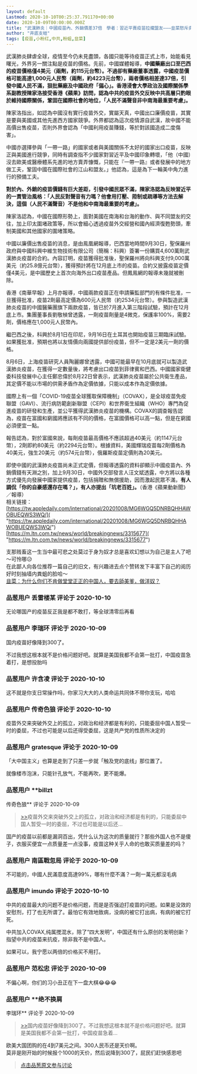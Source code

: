 ```yaml
---
layout: default
Lastmod: 2020-10-10T00:25:37.791170+00:00
date: 2020-10-09T00:00:00.000Z
title: "武漢肺炎｜中國疫苗內、外銷價差37倍　學者：習近平賣疫苗拉攏盟友———韭菜怒斥卖国、偏心😂"
author: "井底支蛙"
tags: [疫苗,小粉红,中共,粉蛆,韭菜]
---
```


武漢肺炎肆虐全球，疫情至今仍未見盡頭，各國只能等待疫苗正式上市，始能看見曙光，外界另一關注點是疫苗的價格。先前，中國媒體報導，**中國藥廠出口至巴西的疫苗價格僅4美元（兩劑，約115元台幣）。不過卻有藥廠董事透露，中國疫苗價格可能高達1,000元人民幣（兩劑，約4223元台幣），兩者價格相差達37倍，引發中國人民不滿，狠批藥廠及中國政府「偏心」。**香港浸會大學政治及國際關係學系副教授陳家洛接受香港《蘋果》訪問，認為中共的疫苗外交反映**中共高層只酌眼於維持國際關係，鞏固在國際社會的地位，「人民不滿聲音非中南海最重要考慮」。**  
  
陳家洛指出，如認為中國沒有實行疫苗外交，實屬天真，中國出口廉價疫苗，其實是要與美國或其他先進西方國家競爭。外界都認為這次疫情源自武漢，故中國不能高價出售疫苗，否則外界會認為「中國利用疫苗賺錢，等於對該國造成二度傷害」。  
  
中國亦選擇參與「一帶一路」的國家或者與美國關係不太好的國家出口疫苗，反映正與美國進行競爭，同時有調查指不少國家對習近平及中國印象轉壞，「他（中國）沒去歐美或醫療體系先進的地方賣弄慷慨，只能在『一帶一路』或者發展中的地方做工夫，鞏固中國在國際社會的江山和盟友。」他認為，這是為下一輪美中角力進行的預備工夫。  
  
**對於內、外銷的疫苗價錢有巨大差距，引發中國民眾不滿，陳家洛認為反映習近平的一貫管治風格：「人民反對聲音有力嗎？他會用打壓、箝制或疏導等方法去解決，這個（人民不滿聲音）不是他和中南海最重要的考慮」。**  
  
陳家洛認為，中國在國際形勢上，面對美國在南海和台海的動作、與不同盟友的交往，加上印太圍堵政策等，所以會細心透過疫苗外交經營和國內經濟復甦勢頭，牽制美國和其他國家的圍堵策略。  
  
中國以廉價出售疫苗的消息，是由鳯凰網報導，巴西當地時間9月30日，聖保羅州政府與中國科興中維生物技術有限公司（簡稱：科興）簽署一份購買4,600萬劑武漢肺炎疫苗的合約。內容訂明，疫苗獲得批准後，聖保羅州將向科興支付9,000萬美元（約25.8億元台幣），獲得預計將在12月底上市的疫苗。合約又披露疫苗定價僅4美元，是中國歷史上首次向海外出口疫苗產品。但鳳鳯網的報導未幾就被刪除。  
  
香港《南華早報》上月亦報導，中國兩款疫苗正在申請藥監部門的有條件批准，一旦獲得批准，疫苗2劑最高定價為600元人民幣（約2534元台幣）。參與製造武漢肺炎疫苗的中國醫藥團旗下兩款疫苗，皆已於7月進入第三階段試驗，預計在12月底上市。集團董事長劉敬楨曾透露，一劑疫苗劑量是4微克，保護率100%，需要2劑，價格應在1,000元人民幣內。  
  
繼巴西之後，科興於8月1日在印尼，9月16日在土耳其也開始疫苗三期臨床試驗。如果獲批准，預期也將以友情價向兩國提供部份疫苗，但不一定是2美元一劑的價格。  
  
8月6日，上海疫苗研究人員陶麗娜曾透露，中國可能最早在10月底就可以製造武漢肺炎疫苗，在獲得一定數量後，將考慮出口疫苗到菲律賓和巴西。中國國家衛健委科技發展中心主任鄭忠偉於8月22日曾表示，武漢肺炎疫苗屬於公共衛生產品，其定價不能以市場的供需矛盾作為定價依據，只能以成本作為定價依據。  
  
國際上有一個「COVID-19疫苗全球獲取保障機制」（COVAX），是全球疫苗免疫聯盟（GAVI）、流行病防範創新聯盟（CEPI）和世界衛生組織（WHO）專門為促進疫苗的研發和生產，並公平獲得武漢肺炎疫苗的機構。COVAX的調查報告認為，疫苗在富國和窮國將應該有不同的價格，在富國價格可以高一點，但是在窮國必須便宜一點。  
  
報告認為，對於富國來說，每劑疫苗最高價格不應該超過40美元（約1147元台幣），2劑即約80美元（約2294元台幣）。根據資料，美國輝瑞疫苗每2劑價格為40美元，強生20美元（約574元台幣），俄羅斯疫苗定價則為20美元。  
  
即使中國的武漢肺炎疫苗尚未正式定價，但報導透露的資料卻顯示中國疫苗內、外銷價錢有天淵之別，加上9月30日，中國外交部發言人汪文斌透露，中方將以各種方式優先向發展中國家提供疫苗，包括捐贈和無償援助，因而激起民眾不滿，**有人調侃「你的自豪感還存在嗎？」，有人亦提出「坑老百姓」。**（香港《蘋果動新聞》／報導）  
相关链接：[https://tw.appledaily.com/international/20201008/MG6WGQ5DNRBQHHAWOBUEQWS3WQ/]( "https://tw.appledaily.com/international/20201008/MG6WGQ5DNRBQHHAWOBUEQWS3WQ/")  
[https://m.ltn.com.tw/news/world/breakingnews/3315677]( "https://m.ltn.com.tw/news/world/breakingnews/3315677")  
  
支那贱畜这一生当中最可悲之处莫过于身为奴才总是喜欢幻想以为自己是主人了吧～可怜哪😥  
在此鄙人向各位推荐一篇自己的旧文，有兴趣进去点个赞转发下丰富下自己的阅历好时刻抽墙内粪蛆的脸哈～  
[韭菜：为什么你们不肯做堂堂正正的中国人，要去舔美爹，做洋奴？](https://pincong.rocks/article/16924 "https://pincong.rocks/article/16924")

            
### 品葱用户 **丢雷楼某** 评论于 2020-10-10
        
无论哪国产的疫苗反正我是都不敢打，等全球清零后再看
        


            
### 品葱用户 **李瑞环** 评论于 2020-10-09
        
国内疫苗好像降到300了。  
  
不过我想这根本就不是价格问题好吧。就算是美国我都不会第一批打，中国疫苗急着打，是想投胎吗
        


            
### 品葱用户 **许含凌** 评论于 2020-10-10
        
这不就是你支日常操作吗，你家习大大的人类命运共同体不带你支玩，哈哈
        


            
### 品葱用户 **传奇色狼** 评论于 2020-10-10
        
疫苗外交来突破外交上的孤立，对政治和经济都是有利的，只能委屈中国人暂受一时的委屈，不过也可能是以后还得受委屈，这是共产党的性质所决定的
        


            
### 品葱用户 **gratesque** 评论于 2020-10-09
        
「大中国主义」也算是走到了只差一步就「触及党的底线」那位置了。  
  
就像楼市泡沫，只能针孔放气，不能再吹，更不能爆。
        


            
### 品葱用户 **billzt 
传奇色狼** 评论于 2020-10-09
        
> [\>>]( "/article/item_id-513342#")疫苗外交来突破外交上的孤立，对政治和经济都是有利的，只能委屈中国人暂受一时的委屈，不过也可能是以后还...

  
  
国产的疫苗以前都是漏洞百出，凭什么认为这次的质量就行？那些外国人也不是傻子，衣服买便宜一点质量差一点没事，疫苗这种关乎人命的也敢买质量差的吗？
        


            
### 品葱用户 **南區戰忽局** 评论于 2020-10-09
        
不可能的，中國人民滿意度高達99%，哪有什麼不滿？一劑一萬元都沒毛病
        


            
### 品葱用户 **imundo** 评论于 2020-10-10
        
中共的疫苗最大的问题不是价格问题，而是是否强迫打疫苗的问题。如果是没效的安慰剂，打了也无所谓了。最怕它有效地致病，没病的被它打出病，有病的被它打死。  
  
中共加入COVAX,纯属搅混水，除了“四大发明”，中国还有什么原创的发明创新？  
指望中共的疫苗来抗疫，除非我不是中国人。  
  
如果可以，我宁愿以两倍的价格买不用打。
        


            
### 品葱用户 **范松忠** 评论于 2020-10-09
        
不偏心啊，你们的习小丑正在下一盘大棋😂😂😂
        


            
### 品葱用户 **绝不换肩 
李瑞环** 评论于 2020-10-09
        
> [\>>]( "/article/item_id-513336#")国内疫苗好像降到300了。不过我想这根本就不是价格问题好吧。就算是美国我都不会第一批打，中国疫苗急着...

  
欧美大国团购的在4到7美元之间。300人民币还是天价啊。  
莫非是刚开始的时候报个1000的天价，然后说降到300了，屁民们赶快感恩吧
        






> [点击品葱原文参与讨论](https://pincong.rocks/article/24892)

